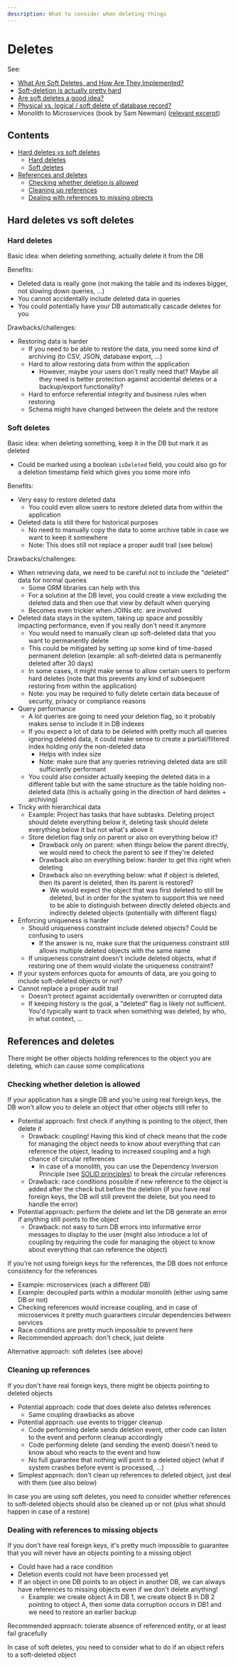 ```yaml
---
description: What to consider when deleting things
---
```


# Deletes

See:

-   [What Are Soft Deletes, and How Are They Implemented?](https://www.brentozar.com/archive/2020/02/what-are-soft-deletes-and-how-are-they-implemented/)
-   [Soft-deletion is actually pretty hard](https://medium.com/galvanize/soft-deletion-is-actually-pretty-hard-cb434e24825c)
-   [Are soft deletes a good idea?](https://stackoverflow.com/questions/2549839/are-soft-deletes-a-good-idea)
-   [Physical vs. logical / soft delete of database record?](https://stackoverflow.com/questions/378331/physical-vs-logical-soft-delete-of-database-record)
-   Monolith to Microservices (book by Sam Newman) ([relevant excerpt](https://www.oreilly.com/library/view/monolith-to-microservices/9781492047834/ch04.html))

## Contents

-   [Hard deletes vs soft deletes](#hard-deletes-vs-soft-deletes)
    -   [Hard deletes](#hard-deletes)
    -   [Soft deletes](#soft-deletes)
-   [References and deletes](#references-and-deletes)
    -   [Checking whether deletion is allowed](#checking-whether-deletion-is-allowed)
    -   [Cleaning up references](#cleaning-up-references)
    -   [Dealing with references to missing objects](#dealing-with-references-to-missing-objects)

## Hard deletes vs soft deletes

### Hard deletes

Basic idea: when deleting something, actually delete it from the DB

Benefits:

-   Deleted data is really gone (not making the table and its indexes bigger, not slowing down queries, ...)
-   You cannot accidentally include deleted data in queries
-   You could potentially have your DB automatically cascade deletes for you

Drawbacks/challenges:

-   Restoring data is harder
    -   If you need to be able to restore the data, you need some kind of archiving (to CSV, JSON, database export, ...)
    -   Hard to allow restoring data from within the application
        -   However, maybe your users don't really need that? Maybe all they need is better protection against accidental deletes or a backup/export functionality?
    -   Hard to enforce referential integrity and business rules when restoring
    -   Schema might have changed between the delete and the restore

### Soft deletes

Basic idea: when deleting something, keep it in the DB but mark it as deleted

-   Could be marked using a boolean `isDeleted` field, you could also go for a deletion timestamp field which gives you some more info

Benefits:

-   Very easy to restore deleted data
    -   You could even allow users to restore deleted data from within the application
-   Deleted data is still there for historical purposes
    -   No need to manually copy the data to some archive table in case we want to keep it somewhere
    -   Note: This does still not replace a proper audit trail (see below)

Drawbacks/challenges:

-   When retrieving data, we need to be careful not to include the "deleted" data for normal queries
    -   Some ORM libraries can help with this
    -   For a solution at the DB level, you could create a view excluding the deleted data and then use that view by default when querying
    -   Becomes even trickier when JOINs etc. are involved
-   Deleted data stays in the system, taking up space and possibly impacting performance, even if you really don't need it anymore
    -   You would need to manually clean up soft-deleted data that you want to permanently delete
    -   This could be mitigated by setting up some kind of time-based permanent deletion (example: all soft-deleted data is permanently deleted after 30 days)
    -   In some cases, it might make sense to allow certain users to perform hard deletes (note that this prevents any kind of subsequent restoring from within the application)
    -   Note: you may be required to fully delete certain data because of security, privacy or compliance reasons
-   Query performance
    -   A lot queries are going to need your deletion flag, so it probably makes sense to include it in DB indexes
    -   If you expect a lot of data to be deleted with pretty much all queries ignoring deleted data, it could make sense to create a partial/filtered index holding _only_ the non-deleted data
        -   Helps with index size
        -   Note: make sure that any queries retrieving deleted data are still sufficiently performant
    -   You could also consider actually keeping the deleted data in a different table but with the same structure as the table holding non-deleted data (this is actually going in the direction of hard deletes + archiving)
-   Tricky with hierarchical data
    -   Example: Project has tasks that have subtasks. Deleting project should delete everything below it, deleting task should delete everything below it but not what's above it
    -   Store deletion flag only on parent or also on everything below it?
        -   Drawback only on parent: when things below the parent directly, we would need to check the parent to see if they're deleted
        -   Drawback also on everything below: harder to get this right when deleting
        -   Drawback also on everything below: what if object is deleted, then its parent is deleted, then its parent is restored?
            -   We would expect the object that was first deleted to still be deleted, but in order for the system to support this we need to be able to distinguish between directly deleted objects and indirectly deleted objects (potentially with different flags)
-   Enforcing uniqueness is harder
    -   Should uniqueness constraint include deleted objects? Could be confusing to users
        -   If the answer is no, make sure that the uniqueness constraint still allows multiple deleted objects with the same name
    -   If uniqueness constraint doesn't include deleted objects, what if restoring one of them would violate the uniqueness constraint?
-   If your system enforces quota for amounts of data, are you going to include soft-deleted objects or not?
-   Cannot replace a proper audit trail
    -   Doesn't protect against accidentally overwritten or corrupted data
    -   If keeping history is the goal, a "deleted" flag is likely not sufficient. You'd typically want to track when something was deleted, by who, in what context, ... 

## References and deletes

There might be other objects holding references to the object you are deleting, which can cause some complications

### Checking whether deletion is allowed

If your application has a single DB and you're using real foreign keys, the DB won't allow you to delete an object that other objects still refer to

-   Potential approach: first check if anything is pointing to the object, then delete it
    -   Drawback: coupling! Having this kind of check means that the code for managing the object needs to know about everything that can reference the object, leading to increased coupling and a high chance of circular references
        -   In case of a monolith, you can use the Dependency Inversion Principle (see [SOLID principles](./oo-design/SOLID-principles.md)) to break the circular references
    -   Drawback: race conditions possible if new reference to the object is added after the check but before the deletion (if you have real foreign keys, the DB will still prevent the delete, but you need to handle the error)
-   Potential approach: perform the delete and let the DB generate an error if anything still points to the object
    -   Drawback: not easy to turn DB errors into informative error messages to display to the user (might also introduce a lot of coupling by requiring the code for managing the object to know about everything that can reference the object)

If you're not using foreign keys for the references, the DB does not enforce consistency for the references

-   Example: microservices (each a different DB)
-   Example: decoupled parts within a modular monolith (either using same DB or not)
-   Checking references would increase coupling, and in case of microservices it pretty much guarantees circular dependencies between services
-   Race conditions are pretty much impossible to prevent here
-   Recommended approach: don't check, just delete

Alternative approach: soft deletes (see above)

### Cleaning up references

If you don't have real foreign keys, there might be objects pointing to deleted objects

-   Potential approach: code that does delete also deletes references
    -   Same coupling drawbacks as above
-   Potential approach: use events to trigger cleanup
    -   Code performing delete sends deletion event, other code can listen to the event and perform cleanup accordingly
    -   Code performing delete (and sending the event) doesn't need to know about who reacts to the event and how
    -   No full guarantee that nothing will point to a deleted object (what if system crashes before event is processed, ...)
-   Simplest approach: don't clean up references to deleted object, just deal with them (see also below)

In case you are using soft deletes, you need to consider whether references to soft-deleted objects should also be cleaned up or not (plus what should happen in case of a restore)

### Dealing with references to missing objects

If you don't have real foreign keys, it's pretty much impossible to guarantee that you will never have an objects pointing to a missing object

-   Could have had a race condition
-   Deletion events could not have been processed yet
-   If an object in one DB points to an object in another DB, we can always have references to missing objects even if we don't delete anything!
    -   Example: we create object A in DB 1, we create object B in DB 2 pointing to object A, then some data corruption occurs in DB1 and we need to restore an earlier backup

Recommended approach: tolerate absence of referenced entity, or at least fail gracefully

In case of soft deletes, you need to consider what to do if an object refers to a soft-deleted object
